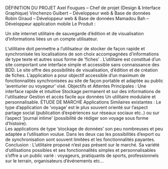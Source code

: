 DÉFINITION DU PROJET
Axel Fougues – Chef de projet (Design & Interface Graphique)
Vinchenzo Guibert – Développeur web & Base de données
Robin Giraud – Développeur web & Base de données
Mamadou Bah – Développeur application mobile
Le Produit :

Un site internet utilitaire de sauvegarde d’édition et de visualisation d’informations liées un un compte utilisateur.

L’utilitaire doit permettre a l’utilisateur de stocker de façon rapide et synchronisée les localisations de son choix accompagnées d’informations de type texte et autres sous forme de ‘fiches’ . L’utilitaire est constitué d’un site comportant une interface simple et accessible sans connaissance des BDD. Le site offre des possibilités de visualisation, d’édition et de création de fiches.
L’application a pour objectif accessible d’un maximum de fonctionnalités synchronisées au site de façon portable et adaptée au public ‘aventurier ou voyageur’ visé.
Objectifs et Attentes Principales :
Une interface rapide et intuitive
Stockage permanent et sur des informations de l'utilisateur
Gestion et accès facile aux données
Un utilitaire modulaire et personnalisable.
ÉTUDE DE MARCHÉ
Applications Similaires existantes :
Le type d’application de ‘voyage’ est le plus souvent orienté sur l’aspect partage social (publication d’expériences sur réseaux sociaux etc..) ou sur l’aspect ‘journal intime’ (possibilité de rédiger son voyage sous forme d’histoire).  
Les applications de type ‘stockage de données’ son peu nombreuses et peu adaptée a l’utilisation voulue. 
Dans les deux cas les possibilités d’export ou de synchronisation sont souvent limitées et les fonctionnalités payantes.
Conclusion : 
L’utilitaire proposé n’est pas présent sur le marché. Sa variété d’utilisations possibles et ses fonctionnalités simples et personnalisables s’offre a un public varié : voyageurs, pratiquants de sports, professionnels sur le terrain, organisateurs d’événements etc...
